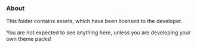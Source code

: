 ### About

This folder contains assets, which have been
licensed to the developer.

You are not expected to see anything here,
unless you are 
developing your own theme packs!